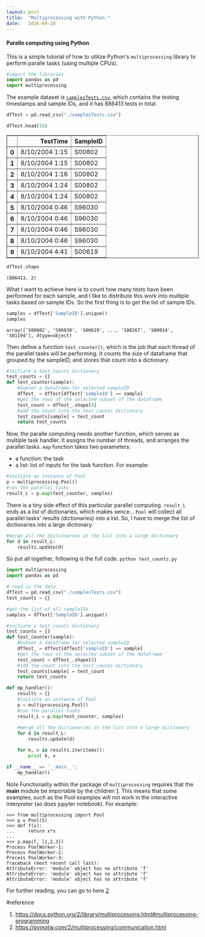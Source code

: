 ```yaml
---
layout: post
title:  "Multiprocessing with Python."
date:   2016-09-20
---
```



#### Paralle computing using Python  
This is a simple tutorial of how to utilize Python's `multiprocessing` library to perform paralle tasks (using multiple CPUs). 


```python
#import the libraries
import pandas as pd
import multiprocessing
```

The example dataset is [`samplesTests.csv`](https://github.com/juvion/juvion.github.io/raw/master/ref/samplesTests.zip), which contains the testing timestamps and sample IDs, and it has 886413 tests in total.


```python
dfTest = pd.read_csv("./samplesTests.csv")
```


```python
dfTest.head(10)
```




<div>
<table border="1" class="dataframe">
  <thead>
    <tr style="text-align: right;">
      <th></th>
      <th>TestTime</th>
      <th>SampleID</th>
    </tr>
  </thead>
  <tbody>
    <tr>
      <th>0</th>
      <td>8/10/2004 1:15</td>
      <td>S00802</td>
    </tr>
    <tr>
      <th>1</th>
      <td>8/10/2004 1:15</td>
      <td>S00802</td>
    </tr>
    <tr>
      <th>2</th>
      <td>8/10/2004 1:16</td>
      <td>S00802</td>
    </tr>
    <tr>
      <th>3</th>
      <td>8/10/2004 1:24</td>
      <td>S00802</td>
    </tr>
    <tr>
      <th>4</th>
      <td>8/10/2004 1:24</td>
      <td>S00802</td>
    </tr>
    <tr>
      <th>5</th>
      <td>8/10/2004 0:46</td>
      <td>S96030</td>
    </tr>
    <tr>
      <th>6</th>
      <td>8/10/2004 0:46</td>
      <td>S96030</td>
    </tr>
    <tr>
      <th>7</th>
      <td>8/10/2004 0:46</td>
      <td>S96030</td>
    </tr>
    <tr>
      <th>8</th>
      <td>8/10/2004 0:46</td>
      <td>S96030</td>
    </tr>
    <tr>
      <th>9</th>
      <td>8/10/2004 4:41</td>
      <td>S00619</td>
    </tr>
  </tbody>
</table>
</div>




```python
dfTest.shape
```




    (886413, 2)



What I want to achieve here is to count how many tests have been performed for each sample, and I like to distribute this work into multiple tasks based on sample IDs. 
So the first thing is to get the list of sample IDs.


```python
samples = dfTest['SampleID'].unique()
samples
```




    array(['S00802', 'S96030', 'S00619', ..., 'S00267', 'S00014', 'S01194'], dtype=object)



Then define a function `test_counter()`, which is the job that each thread of the parallel tasks will be performing. It counts the size of dataframe that grouped by the sampleID, and stores that count into a dictionary.


```python
#initiate a test_counts dictionary
test_counts = {}
def test_counter(sample):
    #Subset a dataframe for selected sampleID
    dfTest_ = dfTest[dfTest['sampleID'] == sample]
    #get the rows of the selected subset of the dataframe
    test_count = dfTest_.shape[0]
    #add the count into the test_counts dictionary
    test_counts[sample] = test_count
    return test_counts
```

Now, the paralle computing needs another function, which serves as multiple task handler. It assigns the number of threads, and arranges the parallel tasks. 
`map` function takes two parameters:
- a function: the task
- a list: list of inputs for the task function. 
For example:


```python
#initiate an instance of Pool
p = multiprocessing.Pool()
#run the parallel tasks
result_L = p.map(test_counter, samples)
```

There is a tiny side effect of this particular parallel computing. `result_L` ends as a list of dictionaries, which makes sence... `Pool` will collect all parallel tasks' results (dictionaries) into a list. So, I have to merge the list of dictionaries into a large dictionary.


```python
#merge all the dictionaries in the list into a large dictionary
for d in result_L:
    results.update(d)
```

So put all together, following is the full code. 
`python test_counts.py`

```python
import multiprocessing
import pandas as pd

# read in the data
dfTest = pd.read_csv("./samplesTests.csv")
test_counts = {}

#get the list of all sampleIDs
samples = dfTest['SampleID'].unique()

#initiate a test_counts dictionary
test_counts = {}
def test_counter(sample):
    #Subset a dataframe for selected sampleID
    dfTest_ = dfTest[dfTest['sampleID'] == sample]
    #get the rows of the selected subset of the dataframe
    test_count = dfTest_.shape[0]
    #add the count into the test_counts dictionary
    test_counts[sample] = test_count
    return test_counts

def mp_handler():
    results = {}
    #initiate an instance of Pool
    p = multiprocessing.Pool()
    #run the parallel tasks
    result_L = p.map(test_counter, samples)
    
    #merge all the dictionaries in the list into a large dictionary
    for d in result_L:
        results.update(d)

    for k, v in results.iteritems():
        print k, v

if __name__ == '__main__':
    mp_handler()
```

Note Functionality within the package of `multiprocessing` requires that the __main__ module be importable by the children [1](https://docs.python.org/2/library/multiprocessing.html#multiprocessing-programming). This means that some examples, such as the Pool examples will not work in the interactive interpreter (so does jupyter notebook). For example:

```
>>> from multiprocessing import Pool
>>> p = Pool(5)
>>> def f(x):
...     return x*x
...
>>> p.map(f, [1,2,3])
Process PoolWorker-1:
Process PoolWorker-2:
Process PoolWorker-3:
Traceback (most recent call last):
AttributeError: 'module' object has no attribute 'f'
AttributeError: 'module' object has no attribute 'f'
AttributeError: 'module' object has no attribute 'f'
```

For further reading, you can go to here [2](https://pymotw.com/2/multiprocessing/communication.html)

#reference
1. https://docs.python.org/2/library/multiprocessing.html#multiprocessing-programming
2. https://pymotw.com/2/multiprocessing/communication.html
